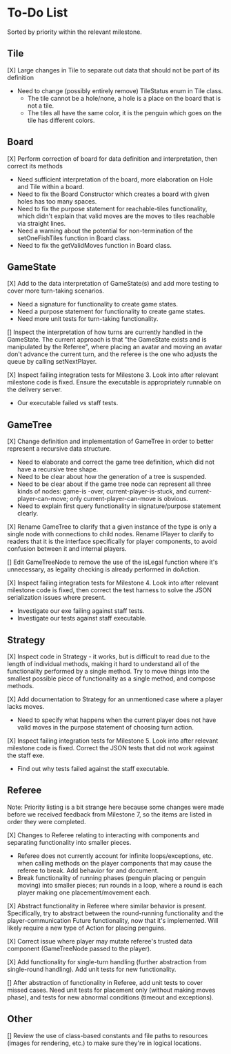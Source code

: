 # To-Do List

Sorted by priority within the relevant milestone.

## Tile
[X] Large changes in Tile to separate out data that should not be part of its definition
- Need to change (possibly entirely remove) TileStatus enum in Tile class.
    - The tile cannot be a hole/none, a hole is a place on the board that is not a tile.
    - The tiles all have the same color, it is the penguin which goes on the tile has different colors.

## Board
[X] Perform correction of board for data definition and interpretation, then correct its methods
- Need sufficient interpretation of the board, more elaboration on Hole and Tile within a board.
- Need to fix the Board Constructor which creates a board with given holes has too many spaces. 
- Need to fix the purpose statement for reachable-tiles functionality, which didn't explain that
 valid moves are the moves to tiles reachable via straight lines.
- Need a warning about the potential for non-termination of the setOneFishTiles function in Board class.
- Need to fix the getValidMoves function in Board class.

## GameState
[X] Add to the data interpretation of GameState(s) and add more testing to cover more turn-taking
 scenarios.
- Need a signature for functionality to create game states.
- Need a purpose statement for functionality to create game states.
- Need more unit tests for turn-taking functionality.

[] Inspect the interpretation of how turns are currently handled in the GameState. The current
 approach is that "the GameState exists and is manipulated by the Referee", where placing an
  avatar and moving an avatar don't advance the current turn, and the referee is the one who
adjusts the queue by calling setNextPlayer.

[X] Inspect failing integration tests for Milestone 3. Look into after relevant milestone code is
fixed. Ensure the executable is appropriately runnable on the delivery server.
- Our executable failed vs staff tests.

## GameTree
[X] Change definition and implementation of GameTree in order to better represent a recursive
 data structure.
- Need to elaborate and correct the game tree definition, which did not have a recursive tree shape.
- Need to be clear about how the generation of a tree is suspended.
- Need to be clear about if the game tree node can represent all three kinds of nodes: game-is
-over, current-player-is-stuck, and current-player-can-move;  only current-player-can-move is
 obvious.
- Need to explain first query functionality in signature/purpose statement clearly.

[X] Rename GameTree to clarify that a given instance of the type is only a single node with
 connections to child nodes. Rename IPlayer to clarify to readers that it is the interface
  specifically for player components, to avoid confusion between it and internal players.
  
[] Edit GameTreeNode to remove the use of the isLegal function where it's unnecessary, as
 legality checking is already performed in doAction.
 
[X] Inspect failing integration tests for Milestone 4. Look into after relevant milestone code is
 fixed, then correct the test harness to solve the JSON serialization issues where present.
 - Investigate our exe failing against staff tests.
 - Investigate our tests against staff executable.


## Strategy
[X] Inspect code in Strategy - it works, but is difficult to read due to the length of individual
 methods, making it hard to understand all of the functionality performed by a single method. Try
  to move things into the smallest possible piece of functionality as a single method, and
   compose methods. 
   
[X] Add documentation to Strategy for an unmentioned case where a player lacks moves.
- Need to specify what happens when the current player does not have valid moves in the purpose
 statement of choosing turn action.
 
[X] Inspect failing integration tests for Milestone 5. Look into after relevant milestone code is
 fixed. Correct the JSON tests that did not work against the staff exe.
- Find out why tests failed against the staff executable.

## Referee
Note: Priority listing is a bit strange here because some changes were made before we received
 feedback from Milestone 7, so the items are listed in order they were completed.

[X] Changes to Referee relating to interacting with components and separating functionality into
 smaller pieces.
- Referee does not currently account for infinite loops/exceptions, etc. when calling methods on
 the player components that may cause the referee to break. Add behavior for and document.
- Break functionality of running phases (penguin placing or penguin moving) into smaller pieces; 
run rounds in a loop, where a round is each player making one placement/movement each.

[X] Abstract functionality in Referee where similar behavior is present. Specifically, try to
 abstract between the round-running functionality and the player-communication Future
  functionality, now that it's implemented. Will likely require a new type of Action for placing
   penguins.

[X] Correct issue where player may mutate referee's trusted data component (GameTreeNode passed to
 the player).

[X] Add functionality for single-turn handling (further abstraction from single-round handling).
Add unit tests for new functionality.

[] After abstraction of functionality in Referee, add unit tests to cover missed cases. Need unit
 tests for placement only (without making moves phase), and tests for new abnormal conditions
  (timeout and exceptions).
 
## Other
[] Review the use of class-based constants and file paths to resources (images for rendering, etc.)
to make sure they're in logical locations.